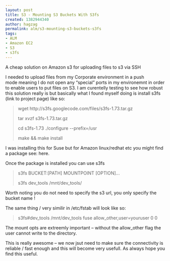 ```yaml
---
layout: post
title: S3 - Mounting S3 Buckets With S3fs
created: 1382944340
author: hagzag
permalink: alm/s3-mounting-s3-buckets-s3fs
tags:
- ALM
- Amazon EC2
- S3
- s3fs
---
```

<p>A&nbsp;cheap&nbsp;solution on Amazon s3 for uploading files to s3 via SSH</p>

<p>I needed to upload files from my Corporate environment in a&nbsp;push mode&nbsp;meaning I do not open any &ldquo;special&rdquo; ports in my environemnt in order to enable users to put files on S3. I am curentelly testing to see how robust this solution really is but basically what I found myself doing is install s3fs (link to project page) like so:</p>

<blockquote>
<p>wget http://s3fs.googlecode.com/files/s3fs-1.73.tar.gz</p>

<p>tar xvzf s3fs-1.73.tar.gz</p>

<p>cd s3fs-1.73 ./configure --prefix=/usr</p>

<p>make &amp;&amp; make install</p>
</blockquote>

<p>I was installing this for Suse but for Amazon linux/redhat etc you might find a package see:&nbsp;here.</p>

<p>Once the package is installed you can use&nbsp;s3fs</p>

<blockquote>
<p>s3fs BUCKET:[PATH] MOUNTPOINT [OPTION]...</p>

<p>s3fs dev_tools /mnt/dev_tools/</p>
</blockquote>

<p>Worth noting you do not need to specify the s3 url, you only specify the bucket name !</p>

<p>The same thing / very similir in&nbsp;/etc/fstab&nbsp;will look like so:</p>

<blockquote>
<p>s3fs#dev_tools /mnt/dev_tools fuse allow_other,user=youruser 0 0</p>
</blockquote>

<p>The mount opts are&nbsp;extreemly important&nbsp;&ndash; without the&nbsp;allow_other&nbsp;flag the user cannot write to the directory.</p>

<p>This is really awesome &ndash; we now jsut need to make sure the connectivity is reliable / fast enough and this will become very usefull. As always hope you find this useful.</p>
